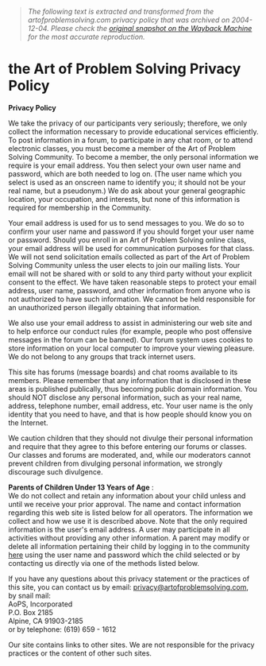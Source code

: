 > *The following text is extracted and transformed from the artofproblemsolving.com privacy policy that was archived on 2004-12-04. Please check the [original snapshot on the Wayback Machine](https://web.archive.org/web/20041204111553id_/http%3A//www.artofproblemsolving.com/Legal/AoPS_L_Privacy.php) for the most accurate reproduction.*

# the Art of Problem Solving Privacy Policy

**Privacy Policy**

We take the privacy of our participants very seriously; therefore, we only collect the information necessary to provide educational services efficiently. To post information in a forum, to participate in any chat room, or to attend electronic classes, you must become a member of the Art of Problem Solving Community. To become a member, the only personal information we require is your email address. You then select your own user name and password, which are both needed to log on. (The user name which you select is used as an onscreen name to identify you; it should not be your real name, but a pseudonym.) We do ask about your general geographic location, your occupation, and interests, but none of this information is required for membership in the Community. 

Your email address is used for us to send messages to you. We do so to confirm your user name and password if you should forget your user name or password. Should you enroll in an Art of Problem Solving online class, your email address will be used for communication purposes for that class. We will not send solicitation emails collected as part of the Art of Problem Solving Community unless the user elects to join our mailing lists. Your email will not be shared with or sold to any third party without your explicit consent to the effect. We have taken reasonable steps to protect your email address, user name, password, and other information from anyone who is not authorized to have such information. We cannot be held responsible for an unauthorized person illegally obtaining that information.

We also use your email address to assist in administering our web site and to help enforce our conduct rules (for example, people who post offensive messages in the forum can be banned). Our forum system uses cookies to store information on your local computer to improve your viewing pleasure. We do not belong to any groups that track internet users.

This site has forums (message boards) and chat rooms available to its members. Please remember that any information that is disclosed in these areas is published publically, thus becoming public domain information. You should NOT disclose any personal information, such as your real name, address, telephone number, email address, etc. Your user name is the only identity that you need to have, and that is how people should know you on the Internet.

We caution children that they should not divulge their personal information and require that they agree to this before entering our forums or classes. Our classes and forums are moderated, and, while our moderators cannot prevent children from divulging personal information, we strongly discourage such divulgence.

**Parents of Children Under 13 Years of Age** :  
We do not collect and retain any information about your child unless and until we receive your prior approval. The name and contact information regarding this web site is listed below for all operators. The information we collect and how we use it is described above. Note that the only required information is the user's email address. A user may participate in all activities without providing any other information. A parent may modify or delete all information pertaining their child by logging in to the community [here](http://www.artofproblemsolving.com/wforum/login.php) using the user name and password which the child selected or by contacting us directly via one of the methods listed below.

If you have any questions about this privacy statement or the practices of this site, you can contact us by email: [privacy@artofproblemsolving.com](mailto:privacy@artofproblemsolving.com),   
by snail mail:   
AoPS, Incorporated  
P.O. Box 2185  
Alpine, CA 91903-2185  
or by telephone: (619) 659 - 1612

Our site contains links to other sites. We are not responsible for the privacy practices or the content of other such sites.
